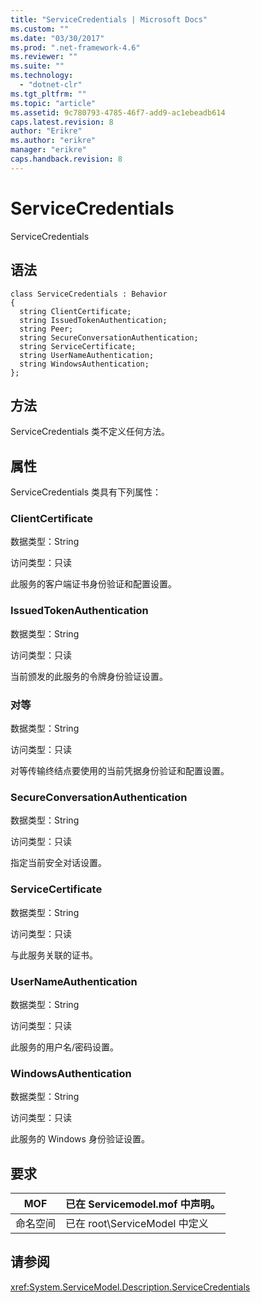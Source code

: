 ```yaml
---
title: "ServiceCredentials | Microsoft Docs"
ms.custom: ""
ms.date: "03/30/2017"
ms.prod: ".net-framework-4.6"
ms.reviewer: ""
ms.suite: ""
ms.technology: 
  - "dotnet-clr"
ms.tgt_pltfrm: ""
ms.topic: "article"
ms.assetid: 9c780793-4785-46f7-add9-ac1ebeadb614
caps.latest.revision: 8
author: "Erikre"
ms.author: "erikre"
manager: "erikre"
caps.handback.revision: 8
---
```

# ServiceCredentials
ServiceCredentials  
  
## 语法  
  
```  
class ServiceCredentials : Behavior  
{  
  string ClientCertificate;  
  string IssuedTokenAuthentication;  
  string Peer;  
  string SecureConversationAuthentication;  
  string ServiceCertificate;  
  string UserNameAuthentication;  
  string WindowsAuthentication;  
};  
```  
  
## 方法  
 ServiceCredentials 类不定义任何方法。  
  
## 属性  
 ServiceCredentials 类具有下列属性：  
  
### ClientCertificate  
 数据类型：String  
  
 访问类型：只读  
  
 此服务的客户端证书身份验证和配置设置。  
  
### IssuedTokenAuthentication  
 数据类型：String  
  
 访问类型：只读  
  
 当前颁发的此服务的令牌身份验证设置。  
  
### 对等  
 数据类型：String  
  
 访问类型：只读  
  
 对等传输终结点要使用的当前凭据身份验证和配置设置。  
  
### SecureConversationAuthentication  
 数据类型：String  
  
 访问类型：只读  
  
 指定当前安全对话设置。  
  
### ServiceCertificate  
 数据类型：String  
  
 访问类型：只读  
  
 与此服务关联的证书。  
  
### UserNameAuthentication  
 数据类型：String  
  
 访问类型：只读  
  
 此服务的用户名\/密码设置。  
  
### WindowsAuthentication  
 数据类型：String  
  
 访问类型：只读  
  
 此服务的 Windows 身份验证设置。  
  
## 要求  
  
|MOF|已在 Servicemodel.mof 中声明。|  
|---------|------------------------------|  
|命名空间|已在 root\\ServiceModel 中定义|  
  
## 请参阅  
 <xref:System.ServiceModel.Description.ServiceCredentials>